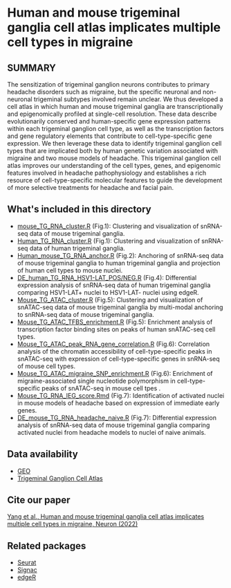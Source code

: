 # Human and mouse trigeminal ganglia cell atlas implicates multiple cell types in migraine 

## SUMMARY
The sensitization of trigeminal ganglion neurons contributes to primary headache disorders such as migraine, but the specific neuronal and non-neuronal trigeminal subtypes involved remain unclear. We thus developed a cell atlas in which human and mouse trigeminal ganglia are transcriptionally and epigenomically profiled at single-cell resolution. These data describe evolutionarily conserved and human-specific gene expression patterns within each trigeminal ganglion cell type, as well as the transcription factors and gene regulatory elements that contribute to cell-type-specific gene expression. We then leverage these data to identify trigeminal ganglion cell types that are implicated both by human genetic variation associated with migraine and two mouse models of headache. This trigeminal ganglion cell atlas improves our understanding of the cell types, genes, and epigenomic features involved in headache pathophysiology and establishes a rich resource of cell-type-specific molecular features to guide the development of more selective treatments for headache and facial pain.

## What's included in this directory
- [mouse_TG_RNA_cluster.R](https://github.com/Renthal-Lab/tg-painseq/blob/main/Scripts/mouse_TG_RNA_cluster.R) (Fig.1): Clustering and visualization of snRNA-seq data of mouse trigeminal ganglia.
- [Human_TG_RNA_cluster.R](https://github.com/Renthal-Lab/tg-painseq/blob/main/Scripts/Human_TG_RNA_cluster.R) (Fig.1): Clustering and visualization of snRNA-seq data of human trigeminal ganglia.
- [Human_mouse_TG_RNA_anchor.R](https://github.com/Renthal-Lab/tg-painseq/blob/main/Scripts/Human_mouse_TG_RNA_anchor.R) (Fig.2): Anchoring of snRNA-seq data of mouse trigeminal ganglia to human trigeminal ganglia and projection of human cell types to mouse nuclei.
- [DE_human_TG_RNA_HSV1-LAT_POS/NEG.R](https://github.com/Renthal-Lab/tg-painseq/blob/main/Scripts/DE_human_TG_RNA_HSV1-LAT_POS/NEG.R) (Fig.4): Differential expression analysis of snRNA-seq data of human trigeminal ganglia comparing HSV1-LAT+ nuclei to HSV1-LAT- nuclei using edgeR.
- [Mouse_TG_ATAC_cluster.R](https://github.com/Renthal-Lab/tg-painseq/blob/main/Scripts/Mouse_TG_ATAC_cluster.R) (Fig.5): Clustering and visualization of snATAC-seq data of mouse trigeminal ganglia by multi-modal anchoring to snRNA-seq data of mouse trigeminal ganglia.
- [Mouse_TG_ATAC_TFBS_enrichment.R](https://github.com/Renthal-Lab/tg-painseq/blob/main/Scripts/Mouse_TG_ATAC_TFBS_enrichment.R) (Fig.5): Enrichment analysis of transcription factor binding sites on peaks of human snATAC-seq cell types.
- [Mouse_TG_ATAC_peak_RNA_gene_correlation.R](https://github.com/Renthal-Lab/tg-painseq/blob/main/Scripts/Mouse_TG_ATAC_peak_RNA_gene_correlation.R) (Fig.6): Correlation analysis of the chromatin accessibility of cell-type-specific peaks in snATAC-seq with expression of cell-type-specific genes in snRNA-seq of mouse cell types.
- [Mouse_TG_ATAC_migraine_SNP_enrichment.R](https://github.com/Renthal-Lab/tg-painseq/blob/main/Scripts/Mouse_TG_ATAC_migraine_SNP_enrichment.R) (Fig.6): Enrichment of migraine-associated single nucleotide polymorphism in cell-type-specific peaks of snATAC-seq in mouse cell tpes .
- [Mouse_TG_RNA_IEG_score.Rmd](https://github.com/Renthal-Lab/tg-painseq/blob/main/Scripts/Mouse_TG_RNA_IEG_score.Rmd) (Fig.7): Identification of activated nuclei in mouse models of headache based on expression of immediate early genes.
- [DE_mouse_TG_RNA_headache_naive.R](https://github.com/Renthal-Lab/tg-painseq/blob/main/Scripts/DE_mouse_TG_RNA_headache_naive.R) (Fig.7): Differential expression analysis of snRNA-seq data of mouse trigeminal ganglia comparing activated nuclei from headache models to nuclei of naive animals.

## Data availability
-   [GEO](https://www.ncbi.nlm.nih.gov/geo/query/acc.cgi?acc=GSE197289)
-   [Trigeminal Ganglion Cell Atlas](https://painseq.shinyapps.io/tg-painseq/)


## Cite our paper

[Yang et al., Human and mouse trigeminal ganglia cell atlas implicates multiple cell types in migraine, Neuron (2022)](https://doi.org/10.1016/j.neuron.2022.03.003)

## Related packages
-   [Seurat](https://github.com/satijalab/seurat)
-   [Signac](https://github.com/timoast/signac)
-   [edgeR](https://bioconductor.org/packages/release/bioc/html/edgeR.html)
